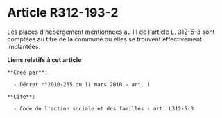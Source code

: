 # Article R312-193-2

Les places d'hébergement mentionnées au III de l'article L. 312-5-3 sont comptées au titre de la commune où elles se trouvent
effectivement implantées.

**Liens relatifs à cet article**

	**Créé par**:

	  - Décret n°2010-255 du 11 mars 2010 - art. 1

	**Cite**:

	  - Code de l'action sociale et des familles - art. L312-5-3
